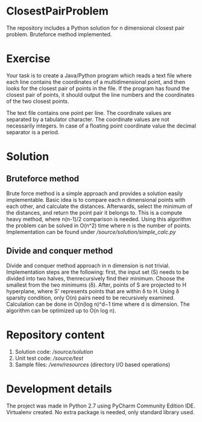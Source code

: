 # ClosestPairProblem
The repository includes a Python solution for n dimensional closest pair problem. Bruteforce method implemented.

# Exercise
Your task is to create a Java/Python program which reads a text file where each line contains the coordinates of a multidimensional point, and then looks for the closest pair of points in the file. If the program has found the closest pair of points, it should output the line numbers and the coordinates of the two closest points.

The text file contains one point per line. The coordinate values are separated by a tabulator character. The coordinate values are not necessarily integers. In case of a floating point coordinate value the decimal separator is a period. 

# Solution
## Bruteforce method
Brute force method is a simple approach and provides a solution easily implementable. Basic idea is to compare each n dimensional points with each other, and calculate the distances. Afterwards, select the minimum of the distances, and return the point pair it belongs to. This is a compute heavy method, where n(n-1)/2 comparison is needed. Using this algorithm the problem can be solved in O(n^2) time where n is the number of points. Implementation can be found under */source/solution/simple_calc.py*

## Divide and conquer method
Divide and conquer method approach in n dimension is not trivial. Implementation steps are the following: first, the input set (S) needs to be divided into two halves, thenrecursively find their minimum. Choose the smallest from the two minimums (δ). After, points of S are projected to H hyperplane, where S' represents points that are within δ to H. Using δ sparsity condition, only O(n) pairs need to be recursively examined. Calculation can be done in O(n(log n)^d−1 time where d is dimension. The algorithm can be optimized up to O(n log n).


# Repository content
1) Solution code: */source/solution*
2) Unit test code: */source/test*
3) Sample files: */venv/resources* (directory I/O based operations)

# Development details
The project was made in Python 2.7 using PyCharm Community Edition IDE. Virtualenv created. No extra package is needed, only standard library used.

